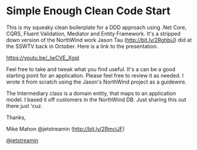 # Simple Enough Clean Code Start

This is my squeaky clean boilerplate for a DDD approach using .Net Core, CQRS, Fluent Validation, Mediator and Entity Framework.  It's a stripped down version of the NorthWind work Jason Tau (http://bit.ly/2RghbjJ) did at the SSWTV back in October.  Here is a link to the presentation.  

https://youtu.be/_lwCVE_XgqI

Feel free to take and tweak what you find useful.  It's a can be a good starting point for an application.  Please feel free to review it as needed.  I wrote it from scratch using the Jason's NorthWind project as a guidewire.

The Intermediary class is a domain entity, that maps to an application model.  I based it off customers in the NorthWind DB. Just sharing this out there just 'cuz.  

Thanks, 

Mike Mahon
@jetstreamin (http://bit.ly/2RmcjJF)

[@jetstreamin](http://bit.ly/2RmcjJF)
